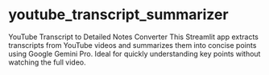 # youtube_transcript_summarizer
YouTube Transcript to Detailed Notes Converter This Streamlit app extracts transcripts from YouTube videos and summarizes them into concise points using Google Gemini Pro. Ideal for quickly understanding key points without watching the full video.
